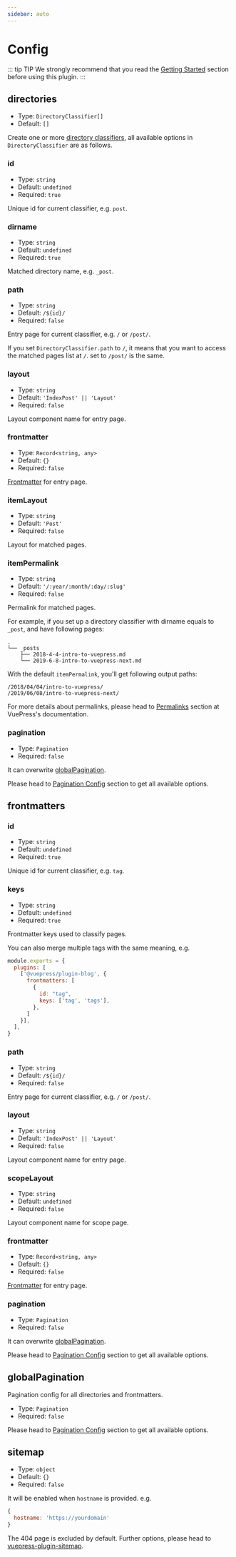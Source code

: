 ```yaml
---
sidebar: auto
---
```


# Config

::: tip TIP
We strongly recommend that you read the [Getting Started](../guide/getting-started.md) section before using this plugin.
:::

## directories

- Type: `DirectoryClassifier[]`
- Default: `[]`

Create one or more [directory classifiers](../guide/getting-started.md#directory-classifier), all available options in
`DirectoryClassifier` are as
follows.

### id

- Type: `string`
- Default: `undefined`
- Required: `true`

Unique id for current classifier, e.g. `post`.

### dirname

- Type: `string`
- Default: `undefined`
- Required: `true`

Matched directory name, e.g. `_post`.

### path

- Type: `string`
- Default: `/${id}/`
- Required: `false`

Entry page for current classifier, e.g. `/` or `/post/`.

If you set `DirectoryClassifier.path` to `/`, it means that you want to access the matched pages list at `/`. set
to `/post/` is the same.

### layout

- Type: `string`
- Default: `'IndexPost' || 'Layout'`
- Required: `false`

Layout component name for entry page.

### frontmatter

- Type: `Record<string, any>`
- Default: `{}`
- Required: `false`

[Frontmatter](https://v1.vuepress.vuejs.org/guide/frontmatter.html) for entry page.

### itemLayout

- Type: `string`
- Default: `'Post'`
- Required: `false`

Layout for matched pages.

### itemPermalink

- Type: `string`
- Default: `'/:year/:month/:day/:slug'`
- Required: `false`

Permalink for matched pages.

For example, if you set up a directory classifier with dirname equals to `_post`, and have following pages:

```
.
└── _posts
    ├── 2018-4-4-intro-to-vuepress.md
    └── 2019-6-8-intro-to-vuepress-next.md
```

With the default `itemPermalink`, you'll get following output paths:

```
/2018/04/04/intro-to-vuepress/
/2019/06/08/intro-to-vuepress-next/
```

For more details about permalinks, please head to [Permalinks](https://v1.vuepress.vuejs.org/guide/permalinks.html) section at VuePress's documentation.

### pagination

- Type: `Pagination`
- Required: `false`

It can overwrite [globalPagination](./#globalpagination).

Please head to [Pagination Config](../pagination/README.md#config) section to get all available options.

## frontmatters

### id

- Type: `string`
- Default: `undefined`
- Required: `true`

Unique id for current classifier, e.g. `tag`.

### keys

- Type: `string`
- Default: `undefined`
- Required: `true`

Frontmatter keys used to classify pages.

You can also merge multiple tags with the same meaning, e.g.

```js
module.exports = {
  plugins: [
    ['@vuepress/plugin-blog', {
      frontmatters: [
        {
          id: "tag",
          keys: ['tag', 'tags'],
        },
      ]
    }],
  ],
}
```

### path

- Type: `string`
- Default: `/${id}/`
- Required: `false`

Entry page for current classifier, e.g. `/` or `/post/`.


### layout

- Type: `string`
- Default: `'IndexPost' || 'Layout'`
- Required: `false`

Layout component name for entry page.

### scopeLayout

- Type: `string`
- Default: `undefined`
- Required: `false`

Layout component name for scope page.

### frontmatter

- Type: `Record<string, any>`
- Default: `{}`
- Required: `false`

[Frontmatter](https://v1.vuepress.vuejs.org/guide/frontmatter.html) for entry page.

### pagination

- Type: `Pagination`
- Required: `false`

It can overwrite [globalPagination](./#globalpagination).

Please head to [Pagination Config](../pagination/README.md#config) section to get all available options.

## globalPagination

Pagination config for all directories and frontmatters. 

- Type: `Pagination`
- Required: `false`

Please head to [Pagination Config](../pagination/README.md#config) section to get all available options.

## sitemap

- Type: `object`
- Default: `{}`
- Required: `false`

It will be enabled when `hostname` is provided. e.g.

```js
{
  hostname: 'https://yourdomain'
}
```
The 404 page is excluded by default. Further options, please head to [vuepress-plugin-sitemap](https://github.com/ekoeryanto/vuepress-plugin-sitemap#options).
